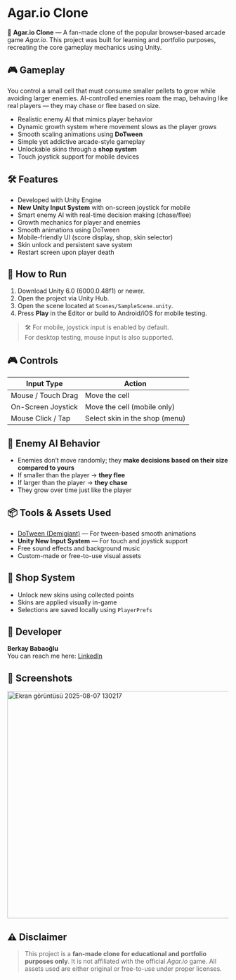 # Agar.io Clone

🦠 **Agar.io Clone** — A fan-made clone of the popular browser-based arcade game *Agar.io*. This project was built for learning and portfolio purposes, recreating the core gameplay mechanics using Unity.

## 🎮 Gameplay

You control a small cell that must consume smaller pellets to grow while avoiding larger enemies. AI-controlled enemies roam the map, behaving like real players — they may chase or flee based on size.

- Realistic enemy AI that mimics player behavior  
- Dynamic growth system where movement slows as the player grows  
- Smooth scaling animations using **DoTween**  
- Simple yet addictive arcade-style gameplay  
- Unlockable skins through a **shop system**
- Touch joystick support for mobile devices

## 🛠️ Features

- Developed with Unity Engine
- **New Unity Input System** with on-screen joystick for mobile
- Smart enemy AI with real-time decision making (chase/flee)
- Growth mechanics for player and enemies
- Smooth animations using DoTween
- Mobile-friendly UI (score display, shop, skin selector)
- Skin unlock and persistent save system
- Restart screen upon player death

## 🚀 How to Run

1. Download Unity 6.0 (6000.0.48f1) or newer.
2. Open the project via Unity Hub.
3. Open the scene located at `Scenes/SampleScene.unity`.
4. Press **Play** in the Editor or build to Android/iOS for mobile testing.

> 🛠️ For mobile, joystick input is enabled by default.  
> For desktop testing, mouse input is also supported.

## 🎮 Controls

| Input Type           | Action                          |
|----------------------|---------------------------------|
| Mouse / Touch Drag   | Move the cell                   |
| On-Screen Joystick   | Move the cell (mobile only)     |
| Mouse Click / Tap    | Select skin in the shop (menu)  |

## 🧠 Enemy AI Behavior

- Enemies don’t move randomly; they **make decisions based on their size compared to yours**
- If smaller than the player → **they flee**
- If larger than the player → **they chase**
- They grow over time just like the player

## 📦 Tools & Assets Used

- [DoTween (Demigiant)](http://dotween.demigiant.com/) — For tween-based smooth animations
- **Unity New Input System** — For touch and joystick support
- Free sound effects and background music
- Custom-made or free-to-use visual assets

## 🛒 Shop System

- Unlock new skins using collected points
- Skins are applied visually in-game
- Selections are saved locally using `PlayerPrefs`

## 👤 Developer

**Berkay Babaoğlu**  
You can reach me here: [LinkedIn](https://www.linkedin.com/in/berkaybabaoglu01/)

## 📸 Screenshots
<img width="925" height="518" alt="Ekran görüntüsü 2025-08-07 130217" src="https://github.com/user-attachments/assets/babf0364-35d0-4c8e-9133-ddfe85649e6f" />

## ⚠️ Disclaimer

> This project is a **fan-made clone for educational and portfolio purposes only**. It is not affiliated with the official *Agar.io* game. All assets used are either original or free-to-use under proper licenses.
